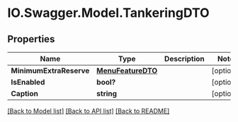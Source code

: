 # IO.Swagger.Model.TankeringDTO
## Properties

Name | Type | Description | Notes
------------ | ------------- | ------------- | -------------
**MinimumExtraReserve** | [**MenuFeatureDTO**](MenuFeatureDTO.md) |  | [optional] 
**IsEnabled** | **bool?** |  | [optional] 
**Caption** | **string** |  | [optional] 

[[Back to Model list]](../README.md#documentation-for-models) [[Back to API list]](../README.md#documentation-for-api-endpoints) [[Back to README]](../README.md)

